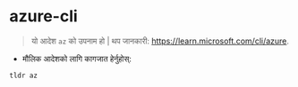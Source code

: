 # azure-cli

> यो आदेश `az` को उपनाम हो |
> थप जानकारी: <https://learn.microsoft.com/cli/azure>.

- मौलिक आदेशको लागि कागजात हेर्नुहोस्:

`tldr az`

